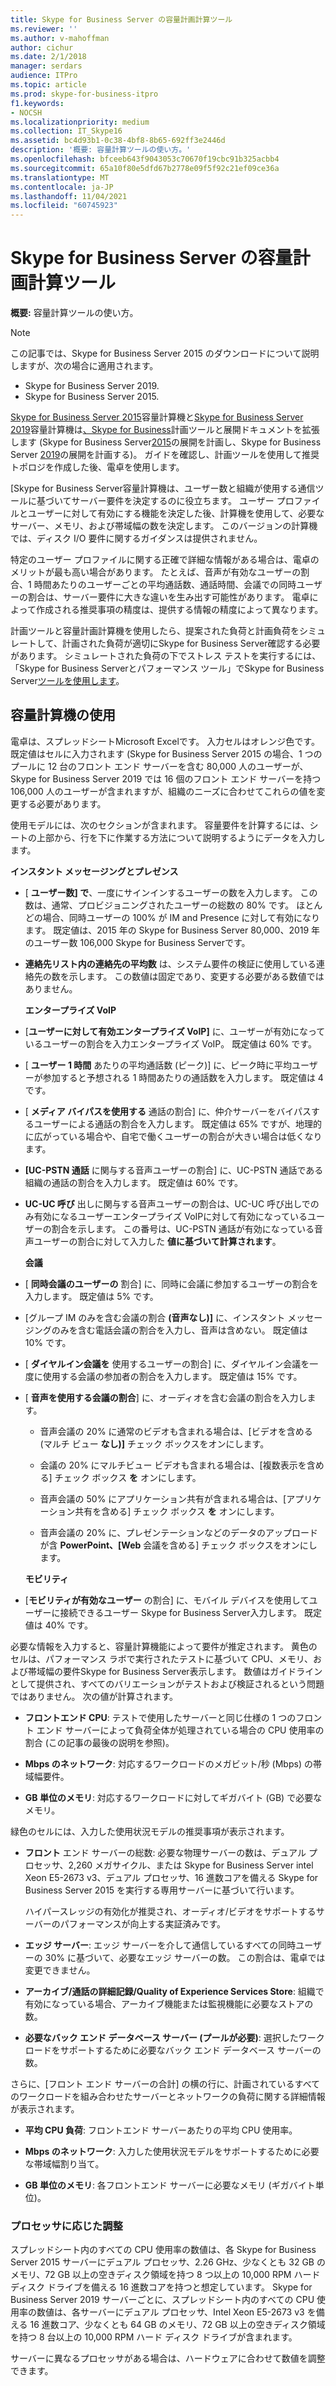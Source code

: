 ```yaml
---
title: Skype for Business Server の容量計画計算ツール
ms.reviewer: ''
ms.author: v-mahoffman
author: cichur
ms.date: 2/1/2018
manager: serdars
audience: ITPro
ms.topic: article
ms.prod: skype-for-business-itpro
f1.keywords:
- NOCSH
ms.localizationpriority: medium
ms.collection: IT_Skype16
ms.assetid: bc4d93b1-0c38-4bf8-8b65-692ff3e2446d
description: '概要: 容量計算ツールの使い方。'
ms.openlocfilehash: bfceeb643f9043053c70670f19cbc91b325acbb4
ms.sourcegitcommit: 65a10f80e5dfd67b2778e09f5f92c21ef09ce36a
ms.translationtype: MT
ms.contentlocale: ja-JP
ms.lasthandoff: 11/04/2021
ms.locfileid: "60745923"
---
```

# <a name="skype-for-business-server-capacity-planning-calculator"></a>Skype for Business Server の容量計画計算ツール
 
**概要:** 容量計算ツールの使い方。

> [!NOTE]
> この記事では、Skype for Business Server 2015 のダウンロードについて説明しますが、次の場合に適用されます。
> - Skype for Business Server 2019.
> - Skype for Business Server 2015.
  
[Skype for Business Server 2015](https://www.microsoft.com/download/details.aspx?id=51196)容量計算機と[Skype for Business Server 2019](https://www.microsoft.com/download/details.aspx?id=57509)容量計算機は[、Skype for Business](https://www.microsoft.com/download/details.aspx?id=50357)計画ツールと展開ドキュメントを拡張します (Skype for Business Server[2015](../plan-your-deployment/plan-your-deployment.md)の展開を計画し、Skype for Business Server [2019](../../SfBServer2019/plan/plan-your-deployment-2019.md)の展開を計画する)。 ガイドを確認し、計画ツールを使用して推奨トポロジを作成した後、電卓を使用します。
  
[Skype for Business Server容量計算機は、ユーザー数と組織が使用する通信ツールに基づいてサーバー要件を決定するのに役立ちます。 ユーザー プロファイルとユーザーに対して有効にする機能を決定した後、計算機を使用して、必要なサーバー、メモリ、および帯域幅の数を決定します。 このバージョンの計算機では、ディスク I/O 要件に関するガイダンスは提供されません。
  
特定のユーザー プロファイルに関する正確で詳細な情報がある場合は、電卓のメリットが最も高い場合があります。 たとえば、音声が有効なユーザーの割合、1 時間あたりのユーザーごとの平均通話数、通話時間、会議での同時ユーザーの割合は、サーバー要件に大きな違いを生み出す可能性があります。 電卓によって作成される推奨事項の精度は、提供する情報の精度によって異なります。
  
計画ツールと容量計画計算機を使用したら、提案された負荷と計画負荷をシミュレートして、計画された負荷が適切にSkype for Business Server確認する必要があります。 シミュレートされた負荷の下でストレス テストを実行するには[](https://www.microsoft.com/download/details.aspx?id=50367)、「Skype for Business Serverとパフォーマンス ツール」でSkype for Business Server[ツールを使用します](./stress-and-performance-tool/stress-and-performance-tool.md)。
  
## <a name="using-the-capacity-calculator"></a>容量計算機の使用

電卓は、スプレッドシートMicrosoft Excelです。 入力セルはオレンジ色です。 既定値はセルに入力されます (Skype for Business Server 2015 の場合、1 つのプールに 12 台のフロント エンド サーバーを含む 80,000 人のユーザーが、Skype for Business Server 2019 では 16 個のフロント エンド サーバーを持つ 106,000 人のユーザーが含まれますが、組織のニーズに合わせてこれらの値を変更する必要があります。
  
使用モデルには、次のセクションが含まれます。 容量要件を計算するには、シートの上部から、行を下に作業する方法について説明するようにデータを入力します。 
  
 **インスタント メッセージングとプレゼンス**
  
- [ **ユーザー数] で**、一度にサインインするユーザーの数を入力します。 この数は、通常、プロビジョニングされたユーザーの総数の 80% です。 ほとんどの場合、同時ユーザーの 100% が IM and Presence に対して有効になります。 既定値は、2015 年の Skype for Business Server 80,000、2019 年のユーザー数 106,000 Skype for Business Serverです。
    
- **連絡先リスト内の連絡先の平均数** は、システム要件の検証に使用している連絡先の数を示します。 この数値は固定であり、変更する必要がある数値ではありません。
    
  **エンタープライズ VoIP**
  
- [**ユーザーに対して有効エンタープライズ VoIP]** に、ユーザーが有効になっているユーザーの割合を入力エンタープライズ VoIP。 既定値は 60% です。 
    
- [ **ユーザー 1 時間** あたりの平均通話数 (ピーク)] に、ピーク時に平均ユーザーが参加すると予想される 1 時間あたりの通話数を入力します。 既定値は 4 です。 
    
- [ **メディア バイパスを使用する** 通話の割合] に、仲介サーバーをバイパスするユーザーによる通話の割合を入力します。 既定値は 65% ですが、地理的に広がっている場合や、自宅で働くユーザーの割合が大きい場合は低くなります。
    
- **[UC-PSTN 通話** に関与する音声ユーザーの割合] に、UC-PSTN 通話である組織の通話の割合を入力します。 既定値は 60% です。
    
- **UC-UC 呼び** 出しに関与する音声ユーザーの割合は、UC-UC 呼び出しでのみ有効になるユーザーエンタープライズ VoIPに対して有効になっているユーザーの割合を示します。 この番号は、UC-PSTN 通話が有効になっている音声ユーザーの割合に対して入力した **値に基づいて計算されます**。 
    
  **会議**
  
- [ **同時会議のユーザーの** 割合] に、同時に会議に参加するユーザーの割合を入力します。 既定値は 5% です。 
    
- [グループ IM のみを含む会議の割合 **(音声なし)]** に、インスタント メッセージングのみを含む電話会議の割合を入力し、音声は含めない。 既定値は 10% です。
    
- [ **ダイヤルイン会議を** 使用するユーザーの割合] に、ダイヤルイン会議を一度に使用する会議の参加者の割合を入力します。 既定値は 15% です。
    
- [ **音声を使用する会議の割合**] に、オーディオを含む会議の割合を入力します。 
    
  - 音声会議の 20% に通常のビデオも含まれる場合は、[ビデオを含める (マルチ ビュー **なし)]** チェック ボックスをオンにします。
    
  - 会議の 20% にマルチビュー ビデオも含まれる場合は、[複数表示を含める] チェック ボックス **を** オンにします。
    
  - 音声会議の 50% にアプリケーション共有が含まれる場合は、[アプリケーション共有を含める] チェック ボックス **を** オンにします。
    
  - 音声会議の 20% に、プレゼンテーションなどのデータのアップロードが含 **PowerPoint、[Web** 会議を含める] チェック ボックスをオンにします。
    
  **モビリティ**
  
- [**モビリティが有効なユーザー** の割合] に、モバイル デバイスを使用してユーザーに接続できるユーザー Skype for Business Server入力します。 既定値は 40% です。 
    
必要な情報を入力すると、容量計算機能によって要件が推定されます。 黄色のセルは、パフォーマンス ラボで実行されたテストに基づいて CPU、メモリ、および帯域幅の要件Skype for Business Server表示します。 数値はガイドラインとして提供され、すべてのバリエーションがテストおよび検証されるという問題ではありません。 次の値が計算されます。 
  
- **フロントエンド CPU**: テストで使用したサーバーと同じ仕様の 1 つのフロント エンド サーバーによって負荷全体が処理されている場合の CPU 使用率の割合 (この記事の最後の説明を参照)。
    
- **Mbps のネットワーク**: 対応するワークロードのメガビット/秒 (Mbps) の帯域幅要件。
    
- **GB 単位のメモリ**: 対応するワークロードに対してギガバイト (GB) で必要なメモリ。
    
緑色のセルには、入力した使用状況モデルの推奨事項が表示されます。 
  
- **フロント** エンド サーバーの総数: 必要な物理サーバーの数は、デュアル プロセッサ、2,260 メガサイクル、または Skype for Business Server intel Xeon E5-2673 v3、デュアル プロセッサ、16 進数コアを備える Skype for Business Server 2015 を実行する専用サーバーに基づいて行います。
    
    ハイパースレッジの有効化が推奨され、オーディオ/ビデオをサポートするサーバーのパフォーマンスが向上する実証済みです。
    
- **エッジ サーバー**: エッジ サーバーを介して通信しているすべての同時ユーザーの 30% に基づいて、必要なエッジ サーバーの数。 この割合は、電卓では変更できません。 
    
- **アーカイブ/通話の詳細記録/Quality of Experience Services Store**: 組織で有効になっている場合、アーカイブ機能または監視機能に必要なストアの数。
    
- **必要なバック エンド データベース サーバー (プールが必要)**: 選択したワークロードをサポートするために必要なバック エンド データベース サーバーの数。
    
さらに、[フロント エンド サーバーの合計] の横の行に、計画されているすべてのワークロードを組み合わせたサーバーとネットワークの負荷に関する詳細情報が表示されます。
  
- **平均 CPU 負荷**: フロントエンド サーバーあたりの平均 CPU 使用率。
    
- **Mbps のネットワーク**: 入力した使用状況モデルをサポートするために必要な帯域幅割り当て。
    
- **GB 単位のメモリ**: 各フロントエンド サーバーに必要なメモリ (ギガバイト単位)。
    
### <a name="adjusting-for-your-processors"></a>プロセッサに応じた調整

スプレッドシート内のすべての CPU 使用率の数値は、各 Skype for Business Server 2015 サーバーにデュアル プロセッサ、2.26 GHz、少なくとも 32 GB のメモリ、72 GB 以上の空きディスク領域を持つ 8 つ以上の 10,000 RPM ハード ディスク ドライブを備える 16 進数コアを持つと想定しています。 Skype for Business Server 2019 サーバーごとに、スプレッドシート内のすべての CPU 使用率の数値は、各サーバーにデュアル プロセッサ、Intel Xeon E5-2673 v3 を備える 16 進数コア、少なくとも 64 GB のメモリ、72 GB 以上の空きディスク領域を持つ 8 台以上の 10,000 RPM ハード ディスク ドライブが含まれます。
  
サーバーに異なるプロセッサがある場合は、ハードウェアに合わせて数値を調整できます。
